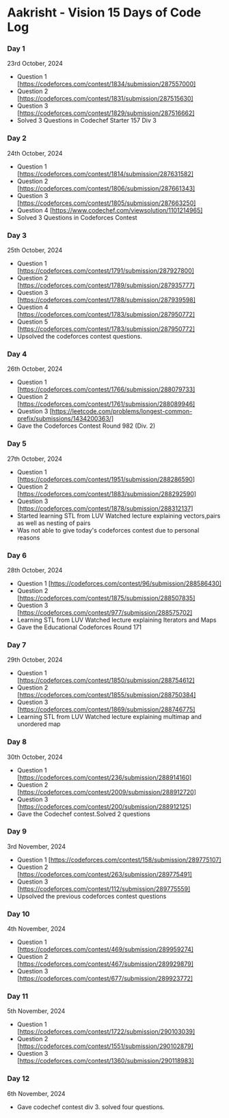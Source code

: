 # Aakrisht - Vision 15 Days of Code Log

### Day 1

23rd October, 2024

- Question 1
  [https://codeforces.com/contest/1834/submission/287557000]
- Question 2
  [https://codeforces.com/contest/1831/submission/287515630]
- Question 3
  [https://codeforces.com/contest/1829/submission/287516662]
- Solved 3 Questions in Codechef Starter 157 Div 3

### Day 2

24th October, 2024

- Question 1
  [https://codeforces.com/contest/1814/submission/287631582]
- Question 2
  [https://codeforces.com/contest/1806/submission/287661343]
- Question 3
  [https://codeforces.com/contest/1805/submission/287663250]
- Question 4
  [https://www.codechef.com/viewsolution/1101214965]
- Solved 3 Questions in Codeforces Contest

### Day 3

25th October, 2024

- Question 1
  [https://codeforces.com/contest/1791/submission/287927800]
- Question 2
  [https://codeforces.com/contest/1789/submission/287935777]
- Question 3
  [https://codeforces.com/contest/1788/submission/287939598]
- Question 4
  [https://codeforces.com/contest/1783/submission/287950772]
- Question 5
  [https://codeforces.com/contest/1783/submission/287950772]
- Upsolved the codeforces contest questions.

### Day 4

26th October, 2024

- Question 1
  [https://codeforces.com/contest/1766/submission/288079733]
- Question 2
  [https://codeforces.com/contest/1761/submission/288089946]
- Question 3
  [https://leetcode.com/problems/longest-common-prefix/submissions/1434200363/]
- Gave the Codeforces Contest Round 982 (Div. 2)  

### Day 5

27th October, 2024

- Question 1
  [https://codeforces.com/contest/1951/submission/288286590]
- Question 2
  [https://codeforces.com/contest/1883/submission/288292590]
- Question 3
  [https://codeforces.com/contest/1878/submission/288312137]
- Started learning STL from LUV
  Watched lecture explaining vectors,pairs as well as nesting of pairs
- Was not able to give today's codeforces contest due to personal reasons

### Day 6

28th October, 2024

- Question 1
  [https://codeforces.com/contest/96/submission/288586430]
- Question 2
  [https://codeforces.com/contest/1875/submission/288507835]
- Question 3
  [https://codeforces.com/contest/977/submission/288575702]
- Learning STL from LUV
  Watched lecture explaining Iterators and Maps
- Gave the Educational Codeforces Round 171

### Day 7

29th October, 2024

- Question 1
  [https://codeforces.com/contest/1850/submission/288754612]
- Question 2
  [https://codeforces.com/contest/1855/submission/288750384]
- Question 3
  [https://codeforces.com/contest/1869/submission/288746775]
- Learning STL from LUV
  Watched lecture explaining multimap and unordered map

### Day 8

30th October, 2024

- Question 1
  [https://codeforces.com/contest/236/submission/288914160]
- Question 2
  [https://codeforces.com/contest/2009/submission/288912720]
- Question 3
  [https://codeforces.com/contest/200/submission/288912125]
- Gave the Codechef contest.Solved 2 questions

### Day 9

3rd November, 2024

- Question 1
  [https://codeforces.com/contest/158/submission/289775107]
- Question 2
  [https://codeforces.com/contest/263/submission/289775491]
- Question 3
  [https://codeforces.com/contest/112/submission/289775559]
- Upsolved the previous codeforces contest questions

### Day 10

4th November, 2024

- Question 1
  [https://codeforces.com/contest/469/submission/289959274]
- Question 2
  [https://codeforces.com/contest/467/submission/289929879]
- Question 3
  [https://codeforces.com/contest/677/submission/289923772]

### Day 11

5th November, 2024

- Question 1
  [https://codeforces.com/contest/1722/submission/290103039]
- Question 2
  [https://codeforces.com/contest/1551/submission/290102879]
- Question 3
  [https://codeforces.com/contest/1360/submission/290118983]

### Day 12

6th November, 2024

- Gave codechef contest div 3. solved four questions.
